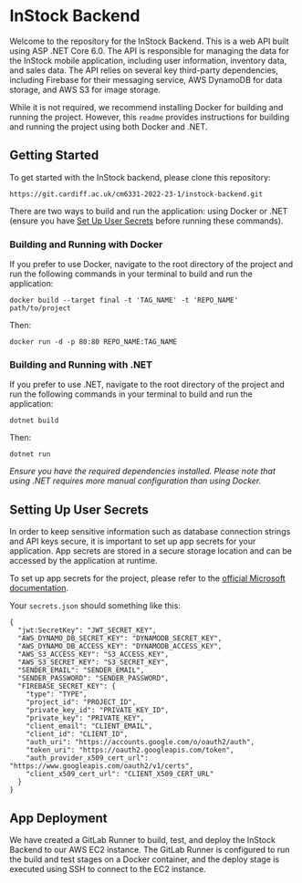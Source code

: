 ﻿# InStock Backend

Welcome to the repository for the InStock Backend. This is a web API built using ASP .NET Core 6.0. The API is responsible for managing the data for the InStock mobile application, including user information, inventory data, and sales data. The API relies on several key third-party dependencies, including Firebase for their messaging service, AWS DynamoDB for data storage, and AWS S3 for image storage.

While it is not required, we recommend installing Docker for building and running the project. However, this `readme` provides instructions for building and running the project using both Docker and .NET.

## Getting Started

To get started with the InStock backend, please clone this repository:
```
https://git.cardiff.ac.uk/cm6331-2022-23-1/instock-backend.git
```

There are two ways to build and run the application: using Docker or .NET (ensure you have [Set Up User Secrets](#setting-up-user-secrets) before running these commands).

### Building and Running with Docker

If you prefer to use Docker, navigate to the root directory of the project and run the following commands in your terminal to build and run the application:
```
docker build --target final -t 'TAG_NAME' -t 'REPO_NAME' path/to/project
```

Then:

``` 
docker run -d -p 80:80 REPO_NAME:TAG_NAME
```

### Building and Running with .NET

If you prefer to use .NET, navigate to the root directory of the project and run the following commands in your terminal to build and run the application:
```
dotnet build
```

Then:
```
dotnet run
```

_Ensure you have the required dependencies installed. Please note that using .NET requires more manual configuration than using Docker._


## Setting Up User Secrets

In order to keep sensitive information such as database connection strings and API keys secure, it is important to set up app secrets for your application. App secrets are stored in a secure storage location and can be accessed by the application at runtime.

To set up app secrets for the project, please refer to the [official Microsoft documentation](https://learn.microsoft.com/en-us/aspnet/core/security/app-secrets?view=aspnetcore-7.0&tabs=windows).

Your `secrets.json` should something like this:
```
{
  "jwt:SecretKey": "JWT_SECRET_KEY",
  "AWS_DYNAMO_DB_SECRET_KEY": "DYNAMODB_SECRET_KEY",
  "AWS_DYNAMO_DB_ACCESS_KEY": "DYNAMODB_ACCESS_KEY",
  "AWS_S3_ACCESS_KEY": "S3_ACCESS_KEY",
  "AWS_S3_SECRET_KEY": "S3_SECRET_KEY",
  "SENDER_EMAIL": "SENDER_EMAIL",
  "SENDER_PASSWORD": "SENDER_PASSWORD",
  "FIREBASE_SECRET_KEY": {
    "type": "TYPE",
    "project_id": "PROJECT_ID",
    "private_key_id": "PRIVATE_KEY_ID",
    "private_key": "PRIVATE_KEY",
    "client_email": "CLIENT_EMAIL",
    "client_id": "CLIENT_ID",
    "auth_uri": "https://accounts.google.com/o/oauth2/auth",
    "token_uri": "https://oauth2.googleapis.com/token",
    "auth_provider_x509_cert_url": "https://www.googleapis.com/oauth2/v1/certs",
    "client_x509_cert_url": "CLIENT_X509_CERT_URL"
  }
}
```

## App Deployment

We have created a GitLab Runner to build, test, and deploy the InStock Backend to our AWS EC2 instance. The GitLab Runner is configured to run the build and test stages on a Docker container, and the deploy stage is executed using SSH to connect to the EC2 instance.